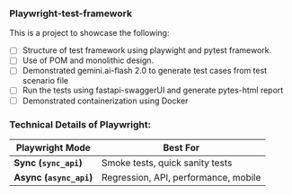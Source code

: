 ### Playwright-test-framework
This is a project to showcase the following:

- [ ] Structure of test framework using playwight and pytest framework.
- [ ] Use of POM and monolithic design.
- [ ] Demonstrated gemini.ai-flash 2.0 to generate test cases from test scenario file
- [ ] Run the tests using fastapi-swaggerUI and generate pytes-html report
- [ ] Demonstrated containerization using Docker

### Technical Details of Playwright:

| **Playwright Mode**     | **Best For**                         |
| ----------------------- | ------------------------------------ |
| **Sync (`sync_api`)**   | Smoke tests, quick sanity tests      |
| **Async (`async_api`)** | Regression, API, performance, mobile |
